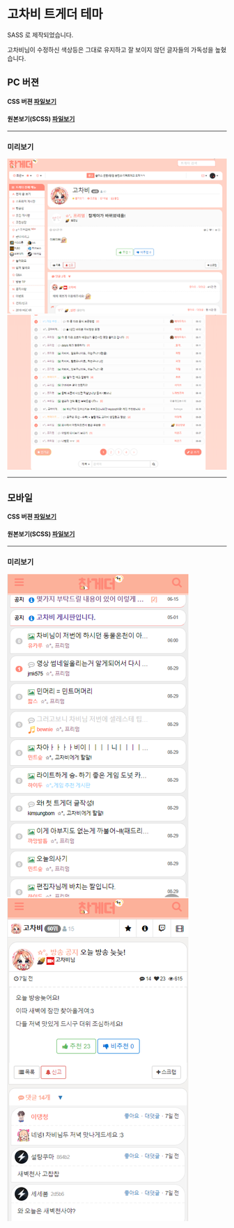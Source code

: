 # 고차비 트게더 테마

SASS 로 제작되었습니다.

고차비님이 수정하신 색상등은 그대로 유지하고 잘 보이지 않던 글자들의 가독성을 높혔습니다.

## PC 버젼

#### CSS 버젼 [파일보기](./styles/index.min.css)

#### 원본보기(SCSS) [파일보기](./styles/index.scss)

---

### 미리보기

![예제1](./image/ex01.png)
![예제2](./image/ex02.png)

---

## 모바일

#### CSS 버젼 [파일보기](./styles/mobile.min.css)

#### 원본보기(SCSS) [파일보기](./styles/mobile.scss)

---

### 미리보기

![예제1](./image/mex01.png)
![예제1](./image/mex02.png)
